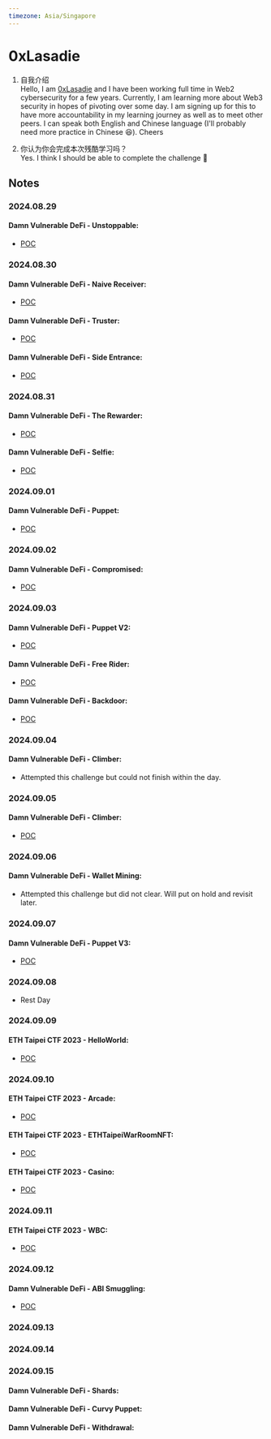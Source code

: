 ```yaml
---
timezone: Asia/Singapore
---
```


# 0xLasadie

1. 自我介绍  
   Hello, I am [0xLasadie](https://x.com/0xlasadie) and I have been working full time in Web2 cybersecurity for a few years. Currently, I am learning more about Web3 security in hopes of pivoting over some day. I am signing up for this to have more accountability in my learning journey as well as to meet other peers. I can speak both English and Chinese language (I'll probably need more practice in Chinese 😆). Cheers
   
3. 你认为你会完成本次残酷学习吗？  
   Yes. I think I should be able to complete the challenge 💪

## Notes

<!-- Content_START -->

### 2024.08.29
#### Damn Vulnerable DeFi - Unstoppable:
- [POC](./Writeup/0xLasadie/damnvulnerabledefi/unstoppable.md)

### 2024.08.30
#### Damn Vulnerable DeFi - Naive Receiver:
- [POC](./Writeup/0xLasadie/damnvulnerabledefi/naive-receiver.md)

#### Damn Vulnerable DeFi - Truster:
- [POC](./Writeup/0xLasadie/damnvulnerabledefi/truster.md)

#### Damn Vulnerable DeFi - Side Entrance:
- [POC](./Writeup/0xLasadie/damnvulnerabledefi/side-entrance.md)


### 2024.08.31
#### Damn Vulnerable DeFi - The Rewarder:
- [POC](./Writeup/0xLasadie/damnvulnerabledefi/the-rewarder.md)

#### Damn Vulnerable DeFi - Selfie:
- [POC](./Writeup/0xLasadie/damnvulnerabledefi/selfie.md)

### 2024.09.01
#### Damn Vulnerable DeFi - Puppet:
- [POC](./Writeup/0xLasadie/damnvulnerabledefi/puppet.md)

### 2024.09.02
#### Damn Vulnerable DeFi - Compromised:
- [POC](./Writeup/0xLasadie/damnvulnerabledefi/compromised.md)


### 2024.09.03
#### Damn Vulnerable DeFi - Puppet V2:
- [POC](./Writeup/0xLasadie/damnvulnerabledefi/puppet-v2.md)

#### Damn Vulnerable DeFi - Free Rider:
- [POC](./Writeup/0xLasadie/damnvulnerabledefi/free-rider.md)
  
#### Damn Vulnerable DeFi - Backdoor:
- [POC](./Writeup/0xLasadie/damnvulnerabledefi/backdoor.md)

### 2024.09.04
#### Damn Vulnerable DeFi - Climber:
- Attempted this challenge but could not finish within the day.


### 2024.09.05
#### Damn Vulnerable DeFi - Climber:
- [POC](./Writeup/0xLasadie/damnvulnerabledefi/climber.md)


### 2024.09.06
#### Damn Vulnerable DeFi - Wallet Mining:
- Attempted this challenge but did not clear. Will put on hold and revisit later.
  
### 2024.09.07
#### Damn Vulnerable DeFi - Puppet V3:
- [POC](./Writeup/0xLasadie/damnvulnerabledefi/puppet-v3.md)

### 2024.09.08
- Rest Day


### 2024.09.09
#### ETH Taipei CTF 2023 - HelloWorld:
- [POC](./Writeup/0xLasadie/EthTaipei_CTF_2023/hello-world.md)


### 2024.09.10
#### ETH Taipei CTF 2023 - Arcade:
- [POC](./Writeup/0xLasadie/EthTaipei_CTF_2023/arcade.md)

#### ETH Taipei CTF 2023 - ETHTaipeiWarRoomNFT:
- [POC](./Writeup/0xLasadie/EthTaipei_CTF_2023/ethtaipeiwarroomnft.md)

#### ETH Taipei CTF 2023 - Casino:
- [POC](./Writeup/0xLasadie/EthTaipei_CTF_2023/casino.md)

### 2024.09.11
#### ETH Taipei CTF 2023 - WBC:
- [POC](./Writeup/0xLasadie/EthTaipei_CTF_2023/wbc.md)
  
### 2024.09.12
#### Damn Vulnerable DeFi - ABI Smuggling:
- [POC](./Writeup/0xLasadie/damnvulnerabledefi/abi-smuggling.md)

### 2024.09.13
### 2024.09.14
### 2024.09.15


#### Damn Vulnerable DeFi - Shards:

#### Damn Vulnerable DeFi - Curvy Puppet:

#### Damn Vulnerable DeFi - Withdrawal:
<!-- Content_END -->
